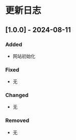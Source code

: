  # 更新日志



## [1.0.0] - 2024-08-11

### Added

- 网站初始化

### Fixed

- 无

### Changed

- 无

### Removed

- 无
